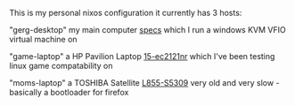 This is my personal nixos configuration
it currently has 3 hosts:

  "gerg-desktop" my main computer [specs](https://pcpartpicker.com/list/DVkMk9)
  which I run a windows KVM VFIO virtual machine on
  
  "game-laptop" a HP Pavilion Laptop [15-ec2121nr](https://support.hp.com/us-en/document/c07918617#AbT0)
  which I've been testing linux game compatability on
  
  "moms-laptop" a TOSHIBA Satellite [L855-S5309](https://fo-stage-03.icecat.biz/us/p/toshiba/pskfuu-008049/satellite-notebooks-l855-s5309-18316794.html)
  very old and very slow -basically a bootloader for firefox
